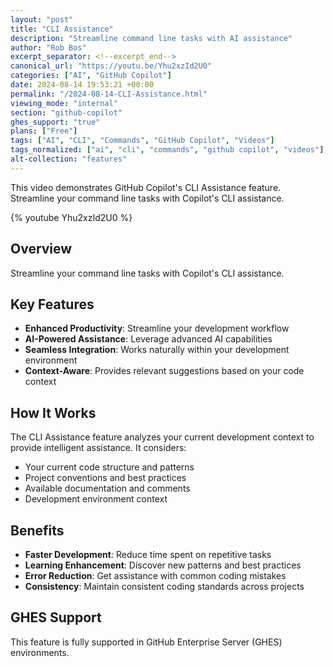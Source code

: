 ```yaml
---
layout: "post"
title: "CLI Assistance"
description: "Streamline command line tasks with AI assistance"
author: "Rob Bos"
excerpt_separator: <!--excerpt_end-->
canonical_url: "https://youtu.be/Yhu2xzId2U0"
categories: ["AI", "GitHub Copilot"]
date: 2024-08-14 19:53:21 +00:00
permalink: "/2024-08-14-CLI-Assistance.html"
viewing_mode: "internal"
section: "github-copilot"
ghes_support: "true"
plans: ["Free"]
tags: ["AI", "CLI", "Commands", "GitHub Copilot", "Videos"]
tags_normalized: ["ai", "cli", "commands", "github copilot", "videos"]
alt-collection: "features"
---
```


This video demonstrates GitHub Copilot's CLI Assistance feature. Streamline your command line tasks with Copilot's CLI assistance.<!--excerpt_end-->

{% youtube Yhu2xzId2U0 %}

## Overview

Streamline your command line tasks with Copilot's CLI assistance.

## Key Features

- **Enhanced Productivity**: Streamline your development workflow
- **AI-Powered Assistance**: Leverage advanced AI capabilities
- **Seamless Integration**: Works naturally within your development environment
- **Context-Aware**: Provides relevant suggestions based on your code context

## How It Works

The CLI Assistance feature analyzes your current development context to provide intelligent assistance. It considers:

- Your current code structure and patterns
- Project conventions and best practices
- Available documentation and comments
- Development environment context

## Benefits

- **Faster Development**: Reduce time spent on repetitive tasks
- **Learning Enhancement**: Discover new patterns and best practices
- **Error Reduction**: Get assistance with common coding mistakes
- **Consistency**: Maintain consistent coding standards across projects

## GHES Support

This feature is fully supported in GitHub Enterprise Server (GHES) environments.
